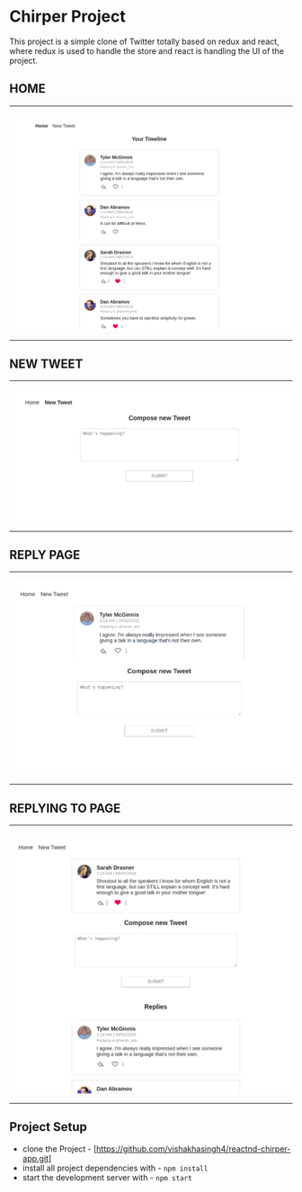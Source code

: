 # Chirper Project

This project is a simple clone of Twitter totally based on redux and react, where redux is used to handle the store and react is handling the UI of the project.

## HOME 
-----
![alt text](https://github.com/vishakhasingh4/reactnd-chirper-app/blob/master/chirper-home.png)

------
## NEW TWEET
-------
![alt text](https://github.com/vishakhasingh4/reactnd-chirper-app/blob/master/chirper-newtweet.png)

-------
## REPLY PAGE
------
![alt text](https://github.com/vishakhasingh4/reactnd-chirper-app/blob/master/chirper-reply.png)

------
## REPLYING TO PAGE
------
![alt text](https://github.com/vishakhasingh4/reactnd-chirper-app/blob/master/chirper-replyingto.png)

------


## Project Setup

* clone the Project - [https://github.com/vishakhasingh4/reactnd-chirper-app.git]
* install all project dependencies with - `npm install`
* start the development server with - `npm start`

